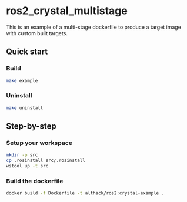 # ros2_crystal_multistage

This is an example of a multi-stage dockerfile to produce a target image with custom built targets.

## Quick start

### Build

```bash
make example
```

### Uninstall

```bash
make uninstall
```

## Step-by-step

### Setup your workspace

```bash
mkdir -p src
cp .rosinstall src/.rosinstall
wstool up -t src
```

### Build the dockerfile

```bash
docker build -f Dockerfile -t althack/ros2:crystal-example .
```
